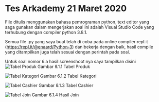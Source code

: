 # Tes Arkademy 21 Maret 2020

File ditulis menggunakan bahasa pemrograman python, text editor yang saga gunakan dalam mengerjakan soal ini adalah Visual Studio Code yang terhubung dengan compiler python 3.8.1.

Semua file .py yang saya buat telah di coba pada online compiler repl.it (https://repl.it/@enaard/Python-3) dan bekerja dengan baik, hasil compile yang ditampilkan juga telah sesuai dengan perintah pada soal.

Untuk soal nomor 6.a hasil screenshoot nya saya tampilkan disini
![Tabel Produk](https://i.imgur.com/90qDXsK.png)
Gambar 6.1.1 Tabel Produk


![Tabel Kategori](https://i.imgur.com/UO05Xyu.png)
Gambar 6.1.2 Tabel Kategori


![Tabel Cashier](https://i.imgur.com/5Ly38UA.png)
Gambar 6.1.3 Tabel Cashier


![Tabel Join](https://imgur.com/lf7chFc.png)
Gambar 6.1.4 Hasil Join
